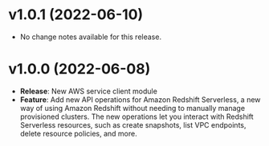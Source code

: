 # v1.0.1 (2022-06-10)

* No change notes available for this release.

# v1.0.0 (2022-06-08)

* **Release**: New AWS service client module
* **Feature**: Add new API operations for Amazon Redshift Serverless, a new way of using Amazon Redshift without needing to manually manage provisioned clusters. The new operations let you interact with Redshift Serverless resources, such as create snapshots, list VPC endpoints, delete resource policies, and more.


